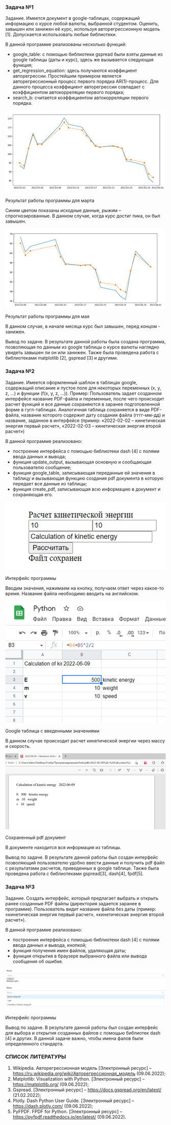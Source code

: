 ### Задача №1
Задание.
Имеется документ в google-таблицах, содержащий информацию о курсе любой валюты, выбранной студентом. Оценить, завышен или занижен её курс, используя авторегрессионную модель [1]. Допускается использовать любые библиотеки.

В данной программе реализованы несколько функций:

* google_table: с помощью библиотеки gspread были взяты данные из google таблицы (даты и курс), здесь же вызывается следующая функция;
* get_regression_equation: здесь получаются коэффициент авторегрессии. Простейшим примером является авторегрессионный процесс первого порядка AR(1)-процесс. Для данного процесса коэффициент авторегрессии совпадает с коэффициентом автокорреляции первого порядка;
* search_b: считается коэффициентом автокорреляции первого порядка.

![img_1.png](img_1.png)

Результат работы программы для марта

Синим цветом показаны исходные данные, рыжим – спрогнозированные. В данном случае, когда курс достиг пика, он был завышен.

![img_2.png](img_2.png)

Результат работы программы для мая

В данном случае, в начале месяца курс был завышен, перед концом - занижен.

Вывод по задаче. В результате данной работы была создана программа, позволяющая по данным из google таблицы о курсе валюты наглядно увидеть завышен ли он или занижен. Также была проведена работа с библиотеками matplotlib [2], gspread [3] и другими.

### Задача №2
Задание.
Имеется оформленный шаблон в таблицах google, содержащий описание и пустое поле для некоторых переменных (x, y, z, …) и функции (f(x, y, z, …)). Пример: Пользователь задает созданном интерфейсе название PDF-файла и переменные, после чего происходит расчет функций и все данные сохраняются в заранее подготовленной форме в гугл-таблицах. Аналогичная таблица сохраняется в виде PDF-файла, название которого содержит дату создания файла (гггг-мм-дд) и название, заданное в интерфейсе (пример: «2022-02-02 – кинетическая энергия первый расчет», «2022-02-03 – кинетическая энергия второй расчет»)

В данной программе реализовано:

* построение интерфейса с помощью библиотеки dash [4] с полями ввода данных и вывода;
* функция update_output, вызывающая основную и сообщающая пользователю сообщение;
* функция google_table, записывающая переданные ей значения в таблицу и вызывающая функцию создания pdf документа в которую передает все данные из таблицы;
* функция create_pdf, записывающая всю информацию в документ и сохраняющая его.

![img_3.png](img_3.png)

Интерфейс программы

Вводим значения, нажимаем на кнопку, получаем ответ через какое-то время. Название файла необходимо вводить на английском.

![img_4.png](img_4.png)

Google таблица с введенными значениями

В данном случае происходит расчет кинетической энергии через массу и скорость.

![img_5.png](img_5.png)

Сохраненный pdf документ

В документе находится вся информация из таблицы.

Вывод по задаче. В результате данной работы был создан интерфейс позволяющий пользователю удобно ввести данные и получить pdf файл с результатами расчетов, приведенных в google таблице. Также была проведена работа с библиотеками gspread[3], dash[4], fpdf[5].

### Задача №3

Задание.
Создать интерфейс, который предлагает выбрать и открыть ранее созданные PDF файлы (директория задается заранее в программе). Пользователь видит название файла без даты (пример: «кинетическая энергия первый расчет», «кинетическая энергия второй расчет»).

В данной программе реализовано:

* построение интерфейса с помощью библиотеки dash [4] с полями ввода данных и вывода, кнопкой;
* функция получения имен файлов, удаляющая даты;
* функция открытия в браузере выбранного файла или вывода сообщения об ошибке.

![img_6.png](img_6.png)

Интерфейс программы

Вывод по задаче. В результате данной работы был создан интерфейс для выбора и открытия созданных файлов с помощью библиотек dash [4] и других. В данной задаче важно, чтобы имена фалов были определенного стандарта.


### СПИСОК ЛИТЕРАТУРЫ
1. Wikipedia. Авторегрессионная модель [Электронный ресурс] – https://ru.wikipedia.org/wiki/Авторегрессионная_модель (09.06.2022);
2. Matplotlib: Visualization with Python. [Электронный ресурс] – https://matplotlib.org/ (09.06.2022);
3. Gspread. [Электронный ресурс] – https://docs.gspread.org/en/latest/ (21.02.2022);
4. Plotly. Dash Python User Guide. [Электронный ресурс] – https://dash.plotly.com/ (09.06.2022);
5. PyFPDF. FPDF for Python. [Электронный ресурс] – https://pyfpdf.readthedocs.io/en/latest/ (09.06.2022). 
